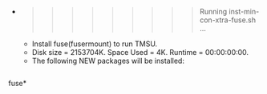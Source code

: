 * >>>>>>>>> Running inst-min-con-xtra-fuse.sh ...
  * Install fuse(fusermount) to run TMSU.
  * Disk size = 2153704K. Space Used = 4K. Runtime = 00:00:00:00.
  * The following NEW packages will be installed:
  ```bash
fuse*
  ```
